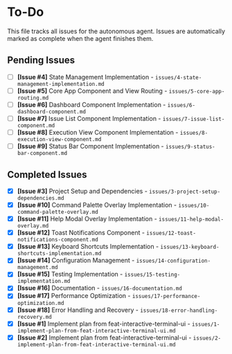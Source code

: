 # To-Do

This file tracks all issues for the autonomous agent. Issues are automatically marked as complete when the agent finishes them.

## Pending Issues
- [ ] **[Issue #4]** State Management Implementation - `issues/4-state-management-implementation.md`
- [ ] **[Issue #5]** Core App Component and View Routing - `issues/5-core-app-routing.md`
- [ ] **[Issue #6]** Dashboard Component Implementation - `issues/6-dashboard-component.md`
- [ ] **[Issue #7]** Issue List Component Implementation - `issues/7-issue-list-component.md`
- [ ] **[Issue #8]** Execution View Component Implementation - `issues/8-execution-view-component.md`
- [ ] **[Issue #9]** Status Bar Component Implementation - `issues/9-status-bar-component.md`

## Completed Issues
- [x] **[Issue #3]** Project Setup and Dependencies - `issues/3-project-setup-dependencies.md`
- [x] **[Issue #10]** Command Palette Overlay Implementation - `issues/10-command-palette-overlay.md`
- [x] **[Issue #11]** Help Modal Overlay Implementation - `issues/11-help-modal-overlay.md`
- [x] **[Issue #12]** Toast Notifications Component - `issues/12-toast-notifications-component.md`
- [x] **[Issue #13]** Keyboard Shortcuts Implementation - `issues/13-keyboard-shortcuts-implementation.md`
- [x] **[Issue #14]** Configuration Management - `issues/14-configuration-management.md`
- [x] **[Issue #15]** Testing Implementation - `issues/15-testing-implementation.md`
- [x] **[Issue #16]** Documentation - `issues/16-documentation.md`
- [x] **[Issue #17]** Performance Optimization - `issues/17-performance-optimization.md`
- [x] **[Issue #18]** Error Handling and Recovery - `issues/18-error-handling-recovery.md`
- [x] **[Issue #1]** Implement plan from feat-interactive-terminal-ui - `issues/1-implement-plan-from-feat-interactive-terminal-ui.md`
- [x] **[Issue #2]** Implement plan from feat-interactive-terminal-ui - `issues/2-implement-plan-from-feat-interactive-terminal-ui.md`
